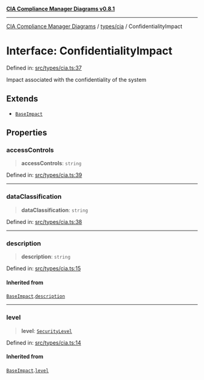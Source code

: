 [**CIA Compliance Manager Diagrams v0.8.1**](../../../README.md)

***

[CIA Compliance Manager Diagrams](../../../modules.md) / [types/cia](../README.md) / ConfidentialityImpact

# Interface: ConfidentialityImpact

Defined in: [src/types/cia.ts:37](https://github.com/Hack23/cia-compliance-manager/blob/aea527f1006de96602c10bb201453301cffe7b07/src/types/cia.ts#L37)

Impact associated with the confidentiality of the system

## Extends

- [`BaseImpact`](BaseImpact.md)

## Properties

### accessControls

> **accessControls**: `string`

Defined in: [src/types/cia.ts:39](https://github.com/Hack23/cia-compliance-manager/blob/aea527f1006de96602c10bb201453301cffe7b07/src/types/cia.ts#L39)

***

### dataClassification

> **dataClassification**: `string`

Defined in: [src/types/cia.ts:38](https://github.com/Hack23/cia-compliance-manager/blob/aea527f1006de96602c10bb201453301cffe7b07/src/types/cia.ts#L38)

***

### description

> **description**: `string`

Defined in: [src/types/cia.ts:15](https://github.com/Hack23/cia-compliance-manager/blob/aea527f1006de96602c10bb201453301cffe7b07/src/types/cia.ts#L15)

#### Inherited from

[`BaseImpact`](BaseImpact.md).[`description`](BaseImpact.md#description)

***

### level

> **level**: [`SecurityLevel`](../type-aliases/SecurityLevel.md)

Defined in: [src/types/cia.ts:14](https://github.com/Hack23/cia-compliance-manager/blob/aea527f1006de96602c10bb201453301cffe7b07/src/types/cia.ts#L14)

#### Inherited from

[`BaseImpact`](BaseImpact.md).[`level`](BaseImpact.md#level)
